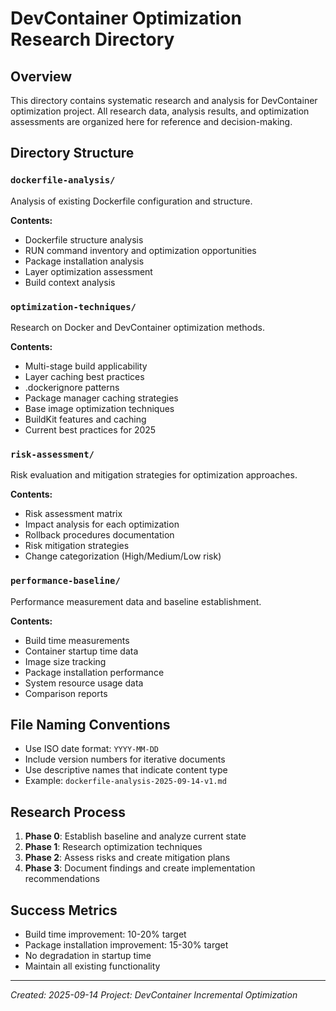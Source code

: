 # DevContainer Optimization Research Directory

## Overview
This directory contains systematic research and analysis for DevContainer optimization project. All research data, analysis results, and optimization assessments are organized here for reference and decision-making.

## Directory Structure

### `dockerfile-analysis/`
Analysis of existing Dockerfile configuration and structure.

**Contents:**
- Dockerfile structure analysis
- RUN command inventory and optimization opportunities
- Package installation analysis
- Layer optimization assessment
- Build context analysis

### `optimization-techniques/`
Research on Docker and DevContainer optimization methods.

**Contents:**
- Multi-stage build applicability
- Layer caching best practices
- .dockerignore patterns
- Package manager caching strategies
- Base image optimization techniques
- BuildKit features and caching
- Current best practices for 2025

### `risk-assessment/`
Risk evaluation and mitigation strategies for optimization approaches.

**Contents:**
- Risk assessment matrix
- Impact analysis for each optimization
- Rollback procedures documentation
- Risk mitigation strategies
- Change categorization (High/Medium/Low risk)

### `performance-baseline/`
Performance measurement data and baseline establishment.

**Contents:**
- Build time measurements
- Container startup time data
- Image size tracking
- Package installation performance
- System resource usage data
- Comparison reports

## File Naming Conventions
- Use ISO date format: `YYYY-MM-DD`
- Include version numbers for iterative documents
- Use descriptive names that indicate content type
- Example: `dockerfile-analysis-2025-09-14-v1.md`

## Research Process
1. **Phase 0**: Establish baseline and analyze current state
2. **Phase 1**: Research optimization techniques
3. **Phase 2**: Assess risks and create mitigation plans
4. **Phase 3**: Document findings and create implementation recommendations

## Success Metrics
- Build time improvement: 10-20% target
- Package installation improvement: 15-30% target
- No degradation in startup time
- Maintain all existing functionality

---
*Created: 2025-09-14*
*Project: DevContainer Incremental Optimization*